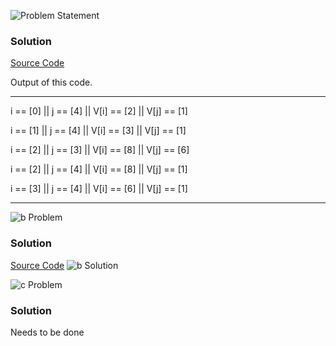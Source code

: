 ![Problem Statement](https://github.com/cpp-rakesh/Algorithms/blob/master/Chapter_2_Getting_Started/Problems/2-4/repo/problem.png)

### Solution
[Source Code](https://github.com/cpp-rakesh/Algorithms/blob/master/Chapter_2_Getting_Started/Problems/2-4/repo/a.cpp)

Output of this code.

 --------------------------------------------------
 
 i == [0] || j == [4] || V[i] == [2] || V[j] == [1]
 
 i == [1] || j == [4] || V[i] == [3] || V[j] == [1]
 
 i == [2] || j == [3] || V[i] == [8] || V[j] == [6]
 
 i == [2] || j == [4] || V[i] == [8] || V[j] == [1]
 
 i == [3] || j == [4] || V[i] == [6] || V[j] == [1]
 
 --------------------------------------------------


![b Problem](https://github.com/cpp-rakesh/Algorithms/blob/master/Chapter_2_Getting_Started/Problems/2-4/repo/b_problem.png)
### Solution
[Source Code](https://github.com/cpp-rakesh/Algorithms/blob/master/Chapter_2_Getting_Started/Problems/2-4/repo/b.cpp)
![b Solution](https://github.com/cpp-rakesh/Algorithms/blob/master/Chapter_2_Getting_Started/Problems/2-4/repo/b.png)

![c Problem](https://github.com/cpp-rakesh/Algorithms/blob/master/Chapter_2_Getting_Started/Problems/2-4/repo/c_problem.png)
### Solution
Needs to be done

